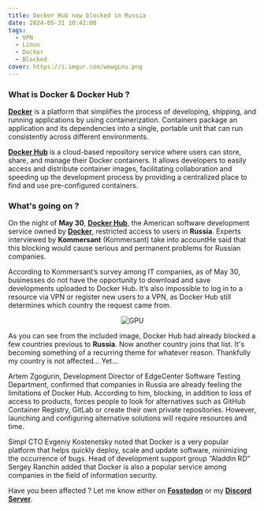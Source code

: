 ```yaml
---
title: Docker Hub now blocked in Russia
date: 2024-05-31 10:42:00
tags:
  - VPN
  - Linux
  - Docker
  - Blocked
cover: https://i.imgur.com/wewgLnu.png
---
```


### What is Docker & Docker Hub ?

[**Docker**](docker.com/) is a platform that simplifies the process of developing, shipping, and running applications by using containerization. Containers package an application and its dependencies into a single, portable unit that can run consistently across different environments.

[**Docker Hub**](https://hub.docker.com) is a cloud-based repository service where users can store, share, and manage their Docker containers. It allows developers to easily access and distribute container images, facilitating collaboration and speeding up the development process by providing a centralized place to find and use pre-configured containers.

### What's going on ?

On the night of **May 30**, [**Docker Hub**](https://hub.docker.com), the American software development service owned by [**Docker**](docker.com/), restricted access to users in **Russia**. Experts interviewed by **Kommersant** (Kommersant) take into accountHe said that this blocking would cause serious and permanent problems for Russian companies.

According to Kommersant’s survey among IT companies, as of May 30, businesses do not have the opportunity to download and save developments uploaded to Docker Hub. It’s also impossible to log in to a resource via VPN or register new users to a VPN, as Docker Hub still determines which country the request came from.

<div align="center">

![GPU](https://i.imgur.com/b6vPub4.png)

</div>

As you can see from the included image, Docker Hub had already blocked a few countries previous to **Russia**. Now another country joins that list. It's becoming something of a recurring theme for whatever reason. Thankfully my country is not affected... Yet...

Artem Zgogurin, Development Director of EdgeCenter Software Testing Department, confirmed that companies in Russia are already feeling the limitations of Docker Hub. According to him, blocking, in addition to loss of access to products, forces people to look for alternatives such as GitHub Container Registry, GitLab or create their own private repositories. However, launching and configuring alternative solutions will require resources and time.

Simpl CTO Evgeniy Kostenetsky noted that Docker is a very popular platform that helps quickly deploy, scale and update software, minimizing the occurrence of bugs. Head of development support group “Aladdin RD” Sergey Ranchin added that Docker is also a popular service among companies in the field of information security.

Have you been affected ? Let me know either on [**Fosstodon**](https://fosstodon.org/@XeroLinux) or my [**Discord Server**](https://discord.gg/5sqxTSuKZu).
